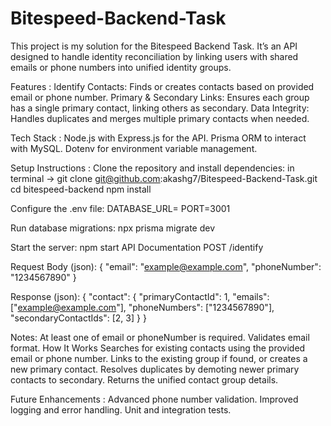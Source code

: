 # Bitespeed-Backend-Task

This project is my solution for the Bitespeed Backend Task. It’s an API designed to handle identity reconciliation by linking users with shared emails or phone numbers into unified identity groups.

Features : 
Identify Contacts: Finds or creates contacts based on provided email or phone number.
Primary & Secondary Links: Ensures each group has a single primary contact, linking others as secondary.
Data Integrity: Handles duplicates and merges multiple primary contacts when needed.

Tech Stack : 
Node.js with Express.js for the API.
Prisma ORM to interact with MySQL.
Dotenv for environment variable management.

Setup Instructions :
Clone the repository and install dependencies:
in terminal ->
git clone git@github.com:akashg7/Bitespeed-Backend-Task.git
cd bitespeed-backend
npm install

Configure the .env file:
DATABASE_URL=<your-mysql-database-url>
PORT=3001

Run database migrations:
npx prisma migrate dev

Start the server:
npm start
API Documentation
POST /identify

Request Body (json):
{
  "email": "example@example.com",
  "phoneNumber": "1234567890"
}

Response (json):
{
  "contact": {
    "primaryContactId": 1,
    "emails": ["example@example.com"],
    "phoneNumbers": ["1234567890"],
    "secondaryContactIds": [2, 3]
  }
}

Notes:
At least one of email or phoneNumber is required.
Validates email format.
How It Works
Searches for existing contacts using the provided email or phone number.
Links to the existing group if found, or creates a new primary contact.
Resolves duplicates by demoting newer primary contacts to secondary.
Returns the unified contact group details.

Future Enhancements : 
Advanced phone number validation.
Improved logging and error handling.
Unit and integration tests.

